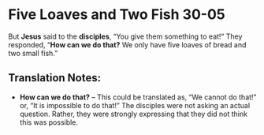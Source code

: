 Five Loaves and Two Fish 30-05
================================


But **Jesus** said to the **disciples**, “You give them something to
eat!” They responded, “**How can we do that?** We only have five
loaves of bread and two small fish.”

Translation Notes:
------------------

-   **How can we do that?** – This could be translated as, “We
cannot do
    that!” or, “It is impossible to do that!” The disciples were
    not asking an actual question. Rather, they were strongly expressing
    that they did not think this was possible.

